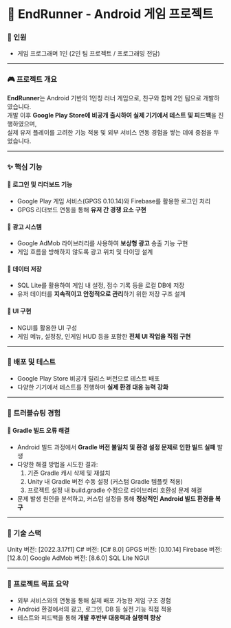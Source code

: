 # 🏃 EndRunner - Android 게임 프로젝트

### 👤 인원  
- 게임 프로그래머 1인 (2인 팀 프로젝트 / 프로그래밍 전담)

---

### 🎮 프로젝트 개요

**EndRunner**는 Android 기반의 1인칭 러너 게임으로, 친구와 함께 2인 팀으로 개발하였습니다.  
개발 이후 **Google Play Store에 비공개 출시하여 실제 기기에서 테스트 및 피드백**을 진행하였으며,  
실제 유저 플레이를 고려한 기능 적용 및 외부 서비스 연동 경험을 쌓는 데에 중점을 두었습니다.

---

### ✨ 핵심 기능

#### 🔹 로그인 및 리더보드 기능  
- Google Play 게임 서비스(GPGS 0.10.14)와 Firebase를 활용한 로그인 처리  
- GPGS 리더보드 연동을 통해 **유저 간 경쟁 요소 구현**

#### 🔹 광고 시스템  
- Google AdMob 라이브러리를 사용하여 **보상형 광고** 송출 기능 구현  
- 게임 흐름을 방해하지 않도록 광고 위치 및 타이밍 설계

#### 🔹 데이터 저장  
- SQL Lite를 활용하여 게임 내 설정, 점수 기록 등을 로컬 DB에 저장  
- 유저 데이터를 **지속적이고 안정적으로 관리**하기 위한 저장 구조 설계

#### 🔹 UI 구현  
- NGUI를 활용한 UI 구성  
- 게임 메뉴, 설정창, 인게임 HUD 등을 포함한 **전체 UI 작업을 직접 구현**

---

### 🚀 배포 및 테스트
- Google Play Store 비공개 릴리스 버전으로 테스트 배포  
- 다양한 기기에서 테스트를 진행하며 **실제 환경 대응 능력 강화**

---

### 🔧 트러블슈팅 경험

#### 🔸 Gradle 빌드 오류 해결
- Android 빌드 과정에서 **Gradle 버전 불일치 및 환경 설정 문제로 인한 빌드 실패** 발생
- 다양한 해결 방법을 시도한 결과:
  1. 기존 Gradle 캐시 삭제 및 재설치
  2. Unity 내 Gradle 버전 수동 설정 (커스텀 Gradle 템플릿 적용)
  3. 프로젝트 설정 내 build.gradle 수정으로 라이브러리 호환성 문제 해결
- 문제 발생 원인을 분석하고, 커스텀 설정을 통해 **정상적인 Android 빌드 환경을 복구**

---

### 📁 기술 스택
Unity 버전: [2022.3.17f1]
C# 버전: [C# 8.0]
GPGS 버전: [0.10.14]
Firebase 버전: [12.8.0]
Google AdMob 버전: [8.6.0]
SQL Lite
NGUI

---

### 📌 프로젝트 목표 요약
- 외부 서비스와의 연동을 통해 실제 배포 가능한 게임 구조 경험  
- Android 환경에서의 광고, 로그인, DB 등 실전 기능 직접 적용  
- 테스트와 피드백을 통해 **개발 후반부 대응력과 실행력 향상**
